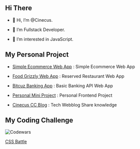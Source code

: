 ## Hi There

- 👋 Hi, I’m @Cinecus.

- 👀 I’m Fullstack Developer.

- 🌱 I’m interested in JavaScript.

## My Personal Project

- [Simple Ecommerce Web App](https://ecommerce-frontend-cinecus.vercel.app/) : Simple Ecommerce Web App

- [Food Grizzly Web App](https://food-grizzly-frontend-k4ox72tekq-as.a.run.app/) : Reserved Restaurant Web App

- [Bitcuz Banking App](https://banking-frontend-k4ox72tekq-as.a.run.app/) : Basic Banking API Web App

- [Personal Mini Project](https://personal-mini-project-k4ox72tekq-as.a.run.app/) : Personal Frontend Project

- [Cinecus CC Blog](https://next-web-blog-tailwind.vercel.app/) : Tech Webblog Share knowledge

## My Coding Challenge

![Codewars](https://www.codewars.com/users/cinecus/badges/large)

[CSS Battle](https://cssbattle.dev/player/cinecus)

